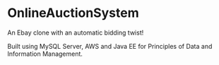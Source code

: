 # OnlineAuctionSystem
An Ebay clone with an automatic bidding twist!

Built using MySQL Server, AWS and Java EE for Principles of Data and Information Management. 
